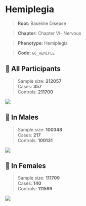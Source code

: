 # Hemiplegia

> **Root:** Baseline Disease  

> **Chapter:** Chapter VI- Nervous  

> **Phenotype:** Hemiplegia  

> **Code:** `G6_HEMIPLE`

## 🧪 All Participants  
> Sample size: **212057**  
> Cases: **357**  
> Controls: **211700**
<img src="/Disease/Figures/ALL/Baseline/G6_HEMIPLE.png"/>
<CsvTable src="/public/Disease/Data/ALL/Baseline/LG_G6_HEMIPLE.csv" label="🔍 View full results" />

## 👨 In Males  
> Sample size: **100348**  
> Cases: **217**  
> Controls: **100131**
<img src="/Disease/Figures/Male/Baseline/G6_HEMIPLE.png"/>
<CsvTable src="/public/Disease/Data/Male/Baseline/LG_G6_HEMIPLE.csv" label="🔍 View full results" />

## 👩 In Females  
> Sample size: **111709**  
> Cases: **140**  
> Controls: **111569**
<img src="/Disease/Figures/Female/Baseline/G6_HEMIPLE.png"/>
<CsvTable src="/public/Disease/Data/Female/Baseline/LG_G6_HEMIPLE.csv" label="🔍 View full results" />
